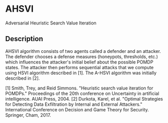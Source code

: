 # AHSVI
Adversarial Heuristic Search Value Iteration 

## Description
AHSVI algorithm consists of two agents called a defender and an attacker.
The defender chooses a defense measures (honeypots, thresholds, etc.) which influences the attacker's initial belief about the possible POMDP states.
The attacker then performs sequential attacks that we compute using HSVI algorithm described in [1].
The A-HSVI algorithm was initially described in [2].

[1] Smith, Trey, and Reid Simmons. "Heuristic search value iteration for POMDPs." Proceedings of the 20th conference on Uncertainty in artificial intelligence. AUAI Press, 2004.
[2] Durkota, Karel, et al. "Optimal Strategies for Detecting Data Exfiltration by Internal and External Attackers." International Conference on Decision and Game Theory for Security. Springer, Cham, 2017.

